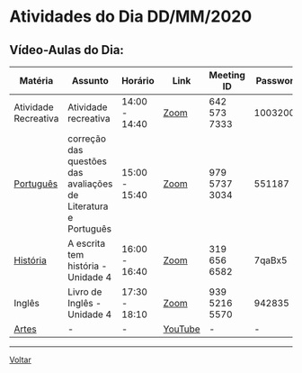 # Atividades do Dia DD/MM/2020

## Vídeo-Aulas do Dia:

| Matéria | Assunto |Horário | Link | Meeting ID | Password |
|---------|---------|--------|------|------------|----------|
| Atividade Recreativa | Atividade recreativa | 14:00 - 14:40 | [Zoom](https://us04web.zoom.us/j/6425737333?pwd=Y015MWphNlVkVWJlTUlNUS9UM05mdz09) | 642 573 7333 | 10032005 |
| [Português](#português) | correção das questões das avaliações de Literatura e Português | 15:00 - 15:40 | [Zoom](https://zoom.us/j/97957373034?pwd=cWRiMTBCaUJoTDltS2NMdm51aFVPQT09) | 979 5737 3034 | 551187 |
| [História](#história) | A escrita tem história - Unidade 4 | 16:00 - 16:40 | [Zoom](https://zoom.us/j/3196566582?pwd=cFNUb3BrREpzanpQV2toZ09RbjFnUT09) | 319 656 6582 | 7qaBx5 | 
| Inglês | Livro de Inglês - Unidade 4 | 17:30 - 18:10 | [Zoom](https://zoom.us/j/93952165570?pwd=TFlMTVNqeG9FQnIxdW12eFljKzBxdz09) | 939 5216 5570 | 942835 | 
| [Artes](#artes) | - | - | [YouTube](https://www.youtube.com/watch?v=z5E4eN-Ecww) | - | - |


---
[Voltar](index.md)


[plataforma AVA]: https://poliedro-ava.azurewebsites.net
